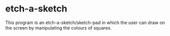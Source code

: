 # etch-a-sketch

This program is an etch-a-sketch/sketch-pad in which the user can draw on the screen by manipulating the colours of squares.